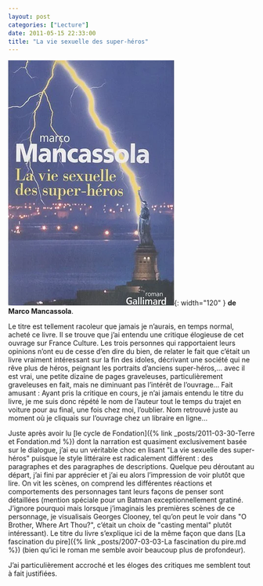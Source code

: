 ```yaml
---
layout: post
categories: ["Lecture"]
date: 2011-05-15 22:33:00
title: "La vie sexuelle des super-héros"
---
```


![couverture](/assets/images/couv_lecture/sex_super.webp){: width="120" } **de Marco Mancassola**.

Le titre est tellement racoleur que jamais je n’aurais, en temps
normal, acheté ce livre. Il se trouve que j’ai entendu une critique
élogieuse de cet ouvrage sur France Culture. Les trois personnes qui
rapportaient leurs opinions n’ont eu de cesse d’en dire du bien, de
relater le fait que c’était un livre vraiment intéressant sur la fin
des idoles, décrivant une société qui ne rêve plus de héros, peignant
les portraits d’anciens super-héros,… avec il est vrai, une petite
dizaine de pages graveleuses, particulièrement graveleuses en fait, mais
ne diminuant pas l’intérêt de l’ouvrage… Fait amusant : Ayant pris
la critique en cours, je n’ai jamais entendu le titre du livre, je me
suis donc répété le nom de l’auteur tout le temps du trajet en voiture
pour au final, une fois chez moi, l’oublier. Nom retrouvé juste au
moment où je cliquais sur l’ouvrage chez un libraire en ligne…

Juste après avoir lu [le cycle de Fondation]({% link _posts/2011-03-30-Terre et Fondation.md %}) dont la
narration est quasiment exclusivement basée sur le dialogue, j’ai eu un
véritable choc en lisant "La vie sexuelle des super-héros" puisque
le style littéraire est radicalement différent : des paragraphes et des
paragraphes de descriptions. Quelque peu déroutant au départ, j’ai fini
par apprécier et j’ai eu alors l’impression de voir plutôt que lire.
On vit les scènes, on comprend les différentes réactions et
comportements des personnages tant leurs façons de penser sont
détaillées (mention spéciale pour un Batman exceptionnellement gratiné.
J’ignore pourquoi mais lorsque j’imaginais les premières scènes de ce
personnage, je visualisais Georges Clooney, tel qu’on peut le voir dans
"O Brother, Where Art Thou?", c’était un choix de "casting
mental" plutôt intéressant). Le titre du livre s’explique ici de la même façon que dans
[La fascination du pire]({% link _posts/2007-03-03-La fascination du pire.md %})
(bien qu’ici le roman me semble avoir beaucoup plus de profondeur).

J’ai particulièrement accroché et les éloges des critiques me semblent
tout à fait justifiées.


